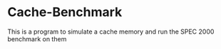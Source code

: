# Cache-Benchmark
This is a program to simulate a cache memory and run the SPEC 2000 benchmark on them
